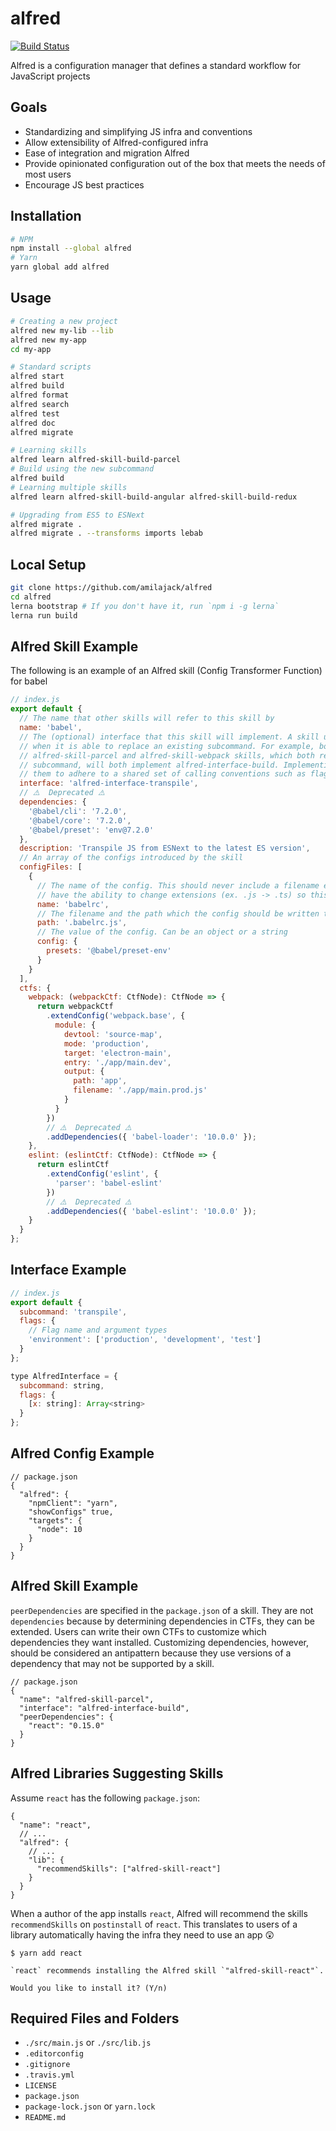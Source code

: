 alfred
======
[![Build Status](https://travis-ci.com/amilajack/alfred.svg?token=stGf151gAJ11ZUi8LyvG&branch=master)](https://travis-ci.com/amilajack/alfred)

Alfred is a configuration manager that defines a standard workflow for JavaScript projects

## Goals
* Standardizing and simplifying JS infra and conventions
* Allow extensibility of Alfred-configured infra
* Ease of integration and migration Alfred
* Provide opinionated configuration out of the box that meets the needs of most users
* Encourage JS best practices

## Installation
```bash
# NPM
npm install --global alfred
# Yarn
yarn global add alfred
```

## Usage
```bash
# Creating a new project
alfred new my-lib --lib
alfred new my-app
cd my-app

# Standard scripts
alfred start
alfred build
alfred format
alfred search
alfred test
alfred doc
alfred migrate

# Learning skills
alfred learn alfred-skill-build-parcel
# Build using the new subcommand
alfred build
# Learning multiple skills
alfred learn alfred-skill-build-angular alfred-skill-build-redux

# Upgrading from ES5 to ESNext
alfred migrate .
alfred migrate . --transforms imports lebab
```

## Local Setup
```bash
git clone https://github.com/amilajack/alfred
cd alfred
lerna bootstrap # If you don't have it, run `npm i -g lerna`
lerna run build
```

## Alfred Skill Example
The following is an example of an Alfred skill (Config Transformer Function) for babel
```js
// index.js
export default {
  // The name that other skills will refer to this skill by
  name: 'babel',
  // The (optional) interface that this skill will implement. A skill uses an interface
  // when it is able to replace an existing subcommand. For example, both the
  // alfred-skill-parcel and alfred-skill-webpack skills, which both register a 'build'
  // subcommand, will both implement alfred-interface-build. Implementing it will require
  // them to adhere to a shared set of calling conventions such as flags, subcommands, etc
  interface: 'alfred-interface-transpile',
  // ⚠️  Deprecated ️️⚠️
  dependencies: {
    '@babel/cli': '7.2.0',
    '@babel/core': '7.2.0',
    '@babel/preset': 'env@7.2.0'
  },
  description: 'Transpile JS from ESNext to the latest ES version',
  // An array of the configs introduced by the skill
  configFiles: [
    {
      // The name of the config. This should never include a filename extension because skills
      // have the ability to change extensions (ex. .js -> .ts) so this should not be fixed
      name: 'babelrc',
      // The filename and the path which the config should be written to
      path: '.babelrc.js',
      // The value of the config. Can be an object or a string
      config: {
        presets: '@babel/preset-env'
      }
    }
  ],
  ctfs: {
    webpack: (webpackCtf: CtfNode): CtfNode => {
      return webpackCtf
        .extendConfig('webpack.base', {
          module: {
            devtool: 'source-map',
            mode: 'production',
            target: 'electron-main',
            entry: './app/main.dev',
            output: {
              path: 'app',
              filename: './app/main.prod.js'
            }
          }
        })
        // ⚠️  Deprecated ️️⚠️
        .addDependencies({ 'babel-loader': '10.0.0' });
    },
    eslint: (eslintCtf: CtfNode): CtfNode => {
      return eslintCtf
        .extendConfig('eslint', {
          'parser': 'babel-eslint'
        })
        // ⚠️  Deprecated ️️⚠️
        .addDependencies({ 'babel-eslint': '10.0.0' });
    }
  }
};
```

## Interface Example
```js
// index.js
export default {
  subcommand: 'transpile',
  flags: {
    // Flag name and argument types
    'environment': ['production', 'development', 'test']
  }
};

type AlfredInterface = {
  subcommand: string,
  flags: {
    [x: string]: Array<string>
  }
};
```

## Alfred Config Example
```jsonc
// package.json
{
  "alfred": {
    "npmClient": "yarn",
    "showConfigs" true,
    "targets": {
      "node": 10
    }
  }
}
```

## Alfred Skill Example

`peerDependencies` are specified in the `package.json` of a skill. They are not `dependencies` because by determining dependencies in CTFs, they can be extended. Users can write their own CTFs to customize which dependencies they want installed. Customizing dependencies, however, should be considered an antipattern because they use versions of a dependency that may not be supported by a skill.

```jsonc
// package.json
{
  "name": "alfred-skill-parcel",
  "interface": "alfred-interface-build",
  "peerDependencies": {
    "react": "0.15.0"
  }
}
```

## Alfred Libraries Suggesting Skills

Assume `react` has the following `package.json`:

```jsonc
{
  "name": "react",
  // ...
  "alfred": {
    // ...
    "lib": {
      "recommendSkills": ["alfred-skill-react"]
    }
  }
}
```

When a author of the app installs `react`, Alfred will recommend the skills `recommendSkills` on `postinstall` of `react`. This translates to users of a library automatically having the infra they need to use an app 😲

```
$ yarn add react

`react` recommends installing the Alfred skill `"alfred-skill-react"`.

Would you like to install it? (Y/n)
```

## Required Files and Folders

* `./src/main.js` or `./src/lib.js`
* `.editorconfig`
* `.gitignore`
* `.travis.yml`
* `LICENSE`
* `package.json`
* `package-lock.json` or `yarn.lock`
* `README.md`
